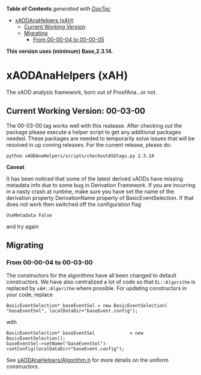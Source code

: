 <!-- START doctoc generated TOC please keep comment here to allow auto update -->
<!-- DON'T EDIT THIS SECTION, INSTEAD RE-RUN doctoc TO UPDATE -->
**Table of Contents**  *generated with [DocToc](https://github.com/thlorenz/doctoc)*

- [xAODAnaHelpers (xAH)](#xaodanahelpers-xah)
  - [Current Working Version](#current-working-version)
  - [Migrating](#migrating)
    - [From 00-00-04 to 00-00-05](#from-00-00-04-to-00-00-05)

<!-- END doctoc generated TOC please keep comment here to allow auto update -->

**This version uses (minimum) Base,2.3.14.**

# xAODAnaHelpers (xAH)

The xAOD analysis framework, born out of ProofAna...or not.

## Current Working Version: **00-03-00**

The 00-03-00 tag works well with this realease.
After checking out the package please execute a helper script to get any additional packages needed.
These packages are needed to temporarily solve issues that will be resolved in up coming releases.
For the current release, please do:
```
python xAODAnaHelpers/scripts/checkoutASGtags.py 2.3.14
```
**Caveat**

It has been noticed that some of the latest derived xAODs have missing metadata info due to some bug in Derivation Framework. If you are incurring in a nasty crash at runtime, make sure you have set the name of the derivation property DerivationName property of BasicEventSelection.  If that does not work then switched off the configuration flag

```
UseMetadata False
```

and try again

## Migrating

### From 00-00-04 to 00-03-00

The constructors for the algorithms have all been changed to default constructors. We have also centralized a lot of code so that `EL::Algorithm` is replaced by `xAH::Algorithm` where possible. For updating constructors in your code, replace

```
BasicEventSelection* baseEventSel = new BasicEventSelection(  "baseEventSel", localDataDir+"baseEvent.config");
```

with

```
BasicEventSelection* baseEventSel             = new BasicEventSelection();
baseEventSel->setName("baseEventSel")->setConfig(localDataDir+"baseEvent.config");
```

See [xAODAnaHelpers/Algorithm.h](xAODAnaHelpers/Algorithm.h) for more details on the uniform constructors.
